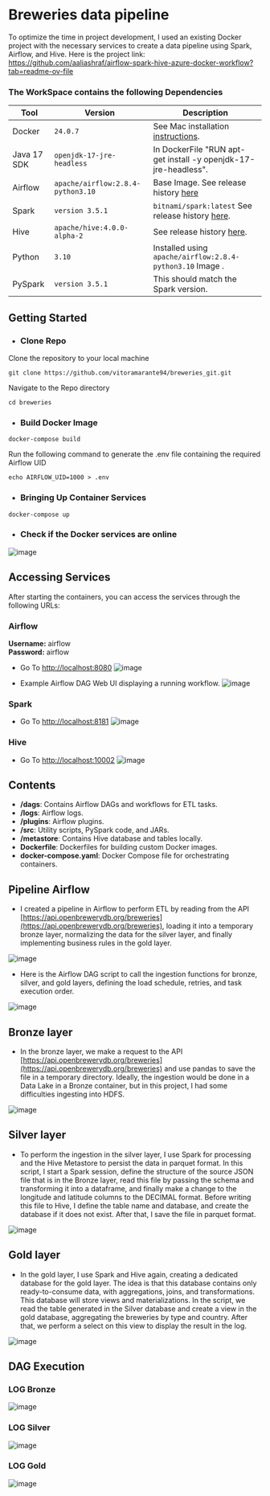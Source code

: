 # Breweries data pipeline
To optimize the time in project development, I used an existing Docker project with the necessary services to create a data pipeline using Spark, Airflow, and Hive. Here is the project link: https://github.com/aaliashraf/airflow-spark-hive-azure-docker-workflow?tab=readme-ov-file

### The WorkSpace contains the following Dependencies


| Tool | Version | Description |
| -----| ------- | -------- |
| Docker | `24.0.7` | See Mac installation [instructions](https://docs.docker.com/desktop/install/windows-install/).
| Java 17 SDK | `openjdk-17-jre-headless` | In DockerFile "RUN apt-get install -y openjdk-17-jre-headless".
| Airflow | `apache/airflow:2.8.4-python3.10` | Base Image. See release history [here](https://hub.docker.com/layers/apache/hive/4.0.0-alpha-2/images/sha256-69e482fdcebb9e07610943b610baea996c941bb36814cf233769b8a4db41f9c1?context=explore)
| Spark | `version 3.5.1` | `bitnami/spark:latest` See release history [here](https://hub.docker.com/r/bitnami/spark).
| Hive | `apache/hive:4.0.0-alpha-2` | See release history [here](https://hub.docker.com/layers/apache/hive/4.0.0-alpha-2/images/sha256-69e482fdcebb9e07610943b610baea996c941bb36814cf233769b8a4db41f9c1?context=explore).
| Python | `3.10` | Installed using `apache/airflow:2.8.4-python3.10` Image .
| PySpark | `version 3.5.1` | This should match the Spark version.

## Getting Started

- ### Clone Repo
  
Clone the repository to your local machine
``` shell
git clone https://github.com/vitoramarante94/breweries_git.git
```

Navigate to the Repo directory
``` shell
cd breweries
```

- ### Build Docker Image

``` shell
docker-compose build
```
Run the following command to generate the .env file containing the required Airflow UID 

``` shell
echo AIRFLOW_UID=1000 > .env
```

- ### Bringing Up Container Services

``` shell
docker-compose up
```

- ### Check if the Docker services are online
![image](https://github.com/vitoramarante94/breweries_git/blob/main/imagens/docker_services.png)

## Accessing Services

After starting the containers, you can access the services through the following URLs:

### Airflow
**Username:** airflow  
**Password:** airflow
- Go To [http://localhost:8080](http://localhost:8080)
![image](https://github.com/aaliashraf/airflow-spark-hive-azure-docker-workflow/assets/56219554/a79ca824-72c7-4dfa-aca6-41186e0e3553)


- Example Airflow DAG Web UI displaying a running workflow.
![image](https://github.com/aaliashraf/airflow-spark-hive-azure-docker-workflow/assets/56219554/3fc69ff7-8c24-452f-b920-79d6c963755f)







### Spark

- Go To [http://localhost:8181](http://localhost:8181)
![image](https://github.com/aaliashraf/airflow-spark-hive-azure-docker-workflow/assets/56219554/b3790ed2-d478-469f-b70c-b8628bd93c01)




### Hive

- Go To [http://localhost:10002](http://localhost:10002)
![image](https://github.com/aaliashraf/airflow-spark-hive-azure-docker-workflow/assets/56219554/09401f86-10bd-4b12-b438-dfd43d3c9701)


## Contents

- **/dags**: Contains Airflow DAGs and workflows for ETL tasks.
- **/logs**: Airflow logs.
- **/plugins**: Airflow plugins.
- **/src**: Utility scripts, PySpark code, and JARs.
- **/metastore**: Contains Hive database and tables locally.
- **Dockerfile**: Dockerfiles for building custom Docker images.
- **docker-compose.yaml**: Docker Compose file for orchestrating containers.


## Pipeline Airflow

- I created a pipeline in Airflow to perform ETL by reading from the API [https://api.openbrewerydb.org/breweries](https://api.openbrewerydb.org/breweries), loading it into a temporary bronze layer, normalizing the data for the silver layer, and finally implementing business rules in the gold layer.

![image](https://github.com/vitoramarante94/breweries_git/blob/main/imagens/airflow_orquestrador_dag.png)

- Here is the Airflow DAG script to call the ingestion functions for bronze, silver, and gold layers, defining the load schedule, retries, and task execution order.

![image](https://github.com/vitoramarante94/breweries_git/blob/main/imagens/dag_orquestrador_script.png)

## Bronze layer

- In the bronze layer, we make a request to the API [https://api.openbrewerydb.org/breweries](https://api.openbrewerydb.org/breweries) and use pandas to save the file in a temporary directory. Ideally, the ingestion would be done in a Data Lake in a Bronze container, but in this project, I had some difficulties ingesting into HDFS.

![image](https://github.com/vitoramarante94/breweries_git/blob/main/imagens/bronze.png)

## Silver layer

- To perform the ingestion in the silver layer, I use Spark for processing and the Hive Metastore to persist the data in parquet format. In this script, I start a Spark session, define the structure of the source JSON file that is in the Bronze layer, read this file by passing the schema and transforming it into a dataframe, and finally make a change to the longitude and latitude columns to the DECIMAL format. Before writing this file to Hive, I define the table name and database, and create the database if it does not exist. After that, I save the file in parquet format.

![image](https://github.com/vitoramarante94/breweries_git/blob/main/imagens/silver.png)

## Gold layer

- In the gold layer, I use Spark and Hive again, creating a dedicated database for the gold layer. The idea is that this database contains only ready-to-consume data, with aggregations, joins, and transformations. This database will store views and materializations. In the script, we read the table generated in the Silver database and create a view in the gold database, aggregating the breweries by type and country. After that, we perform a select on this view to display the result in the log.

![image](https://github.com/vitoramarante94/breweries_git/blob/main/imagens/gold.png)

## DAG Execution

### LOG Bronze

![image](https://github.com/vitoramarante94/breweries_git/blob/main/imagens/log_bronze.png)

### LOG Silver

![image](https://github.com/vitoramarante94/breweries_git/blob/main/imagens/log_silver.png)

### LOG Gold

![image](https://github.com/vitoramarante94/breweries_git/blob/main/imagens/log_gold.png)